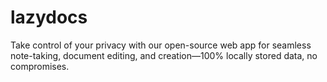 # lazydocs
Take control of your privacy with our open-source web app for seamless note-taking, document editing, and creation—100% locally stored data, no compromises.
